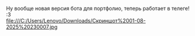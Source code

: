 Ну вообще новая версия бота для портфолио, теперь работает в телеге!  
:3  
<file:///C:/Users/Lenovo/Downloads/Скриншот%2001-08-2025%20230007.jpg>
